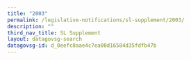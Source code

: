 ```yaml
---
title: "2003"
permalink: /legislative-notifications/sl-supplement/2003/
description: ""
third_nav_title: SL Supplement
layout: datagovsg-search
datagovsg-id: d_0eefc8aae4c7ea00d16584d35fdfb47b
---
```

